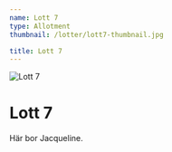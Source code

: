 ```yaml
---
name: Lott 7
type: Allotment
thumbnail: /lotter/lott7-thumbnail.jpg

title: Lott 7
---
```

![Lott 7](/lotter/lott7.jpg#left)

# Lott 7

Här bor Jacqueline.

